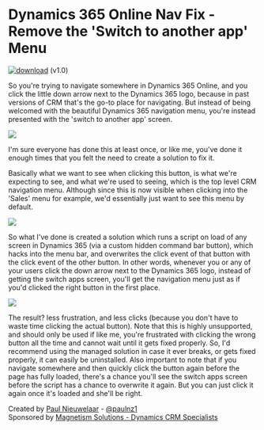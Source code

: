 # Dynamics 365 Online Nav Fix - Remove the 'Switch to another app' Menu
[![download](https://user-images.githubusercontent.com/14048382/27844360-c7ea9670-6174-11e7-8658-80d356c1ba8f.png)](https://github.com/PaulNieuwelaar/crmonlinenavfix/releases/download/v1.0/OnlineNavFix_1_0_0_0_managed.zip) (v1.0)

So you're trying to navigate somewhere in Dynamics 365 Online, and you click the little down arrow next to the Dynamics 365 logo, because in past versions of CRM that's the go-to place for navigating. But instead of being welcomed with the beautiful Dynamics 365 navigation menu, you're instead presented with the 'switch to another app' screen.

![](https://user-images.githubusercontent.com/14048382/29758198-ada19618-8c05-11e7-8ad1-0f2fc420c8ed.png)

I'm sure everyone has done this at least once, or like me, you've done it enough times that you felt the need to create a solution to fix it.

Basically what we want to see when clicking this button, is what we're expecting to see, and what we're used to seeing, which is the top level CRM navigation menu. Although since this is now visible when clicking into the 'Sales' menu for example, we'd essentially just want to see this menu by default.

![](https://user-images.githubusercontent.com/14048382/29758196-ad7ee9b0-8c05-11e7-85df-c1431ccc158b.png)

So what I've done is created a solution which runs a script on load of any screen in Dynamics 365 (via a custom hidden command bar button), which hacks into the menu bar, and overwrites the click event of that button with the click event of the other button. In other words, whenever you or any of your users click the down arrow next to the Dynamics 365 logo, instead of getting the switch apps screen, you'll get the navigation menu just as if you'd clicked the right button in the first place.

![](https://user-images.githubusercontent.com/14048382/29758197-ada16062-8c05-11e7-98d3-ed9f9c87cbbd.png)

The result? less frustration, and less clicks (because you don't have to waste time clicking the actual button). Note that this is highly unsupported, and should only be used if like me, you're frustrated with clicking the wrong button all the time and cannot wait until it gets fixed properly. So, I'd recommend using the managed solution in case it ever breaks, or gets fixed properly, it can easily be uninstalled. Also important to note that if you navigate somewhere and then quickly click the button again before the page has fully loaded, there's a chance you'll see the switch apps screen before the script has a chance to overwrite it again. But you can just click it again once it's loaded and she'll be right.

Created by [Paul Nieuwelaar](http://paulnieuwelaar.wordpress.com) - [@paulnz1](https://twitter.com/paulnz1)  
Sponsored by [Magnetism Solutions - Dynamics CRM Specialists](http://www.magnetismsolutions.com)

